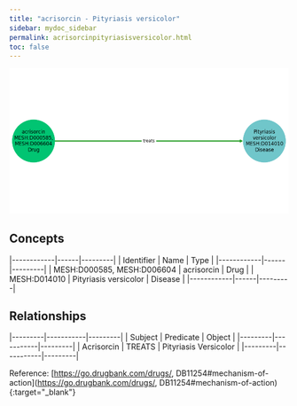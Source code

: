 ```yaml
---
title: "acrisorcin - Pityriasis versicolor"
sidebar: mydoc_sidebar
permalink: acrisorcinpityriasisversicolor.html
toc: false 
---
```


![Path Visualization](/images/acrisorcinpityriasisversicolor.png)

## Concepts

|------------|------|---------|
| Identifier | Name | Type    |
|------------|------|---------|
| MESH:D000585, MESH:D006604 | acrisorcin | Drug |
| MESH:D014010 | Pityriasis versicolor | Disease |
|------------|------|---------|

## Relationships

|---------|-----------|---------|
| Subject | Predicate | Object  |
|---------|-----------|---------|
| Acrisorcin | TREATS | Pityriasis Versicolor |
|---------|-----------|---------|

Reference: [https://go.drugbank.com/drugs/, DB11254#mechanism-of-action](https://go.drugbank.com/drugs/, DB11254#mechanism-of-action){:target="_blank"}